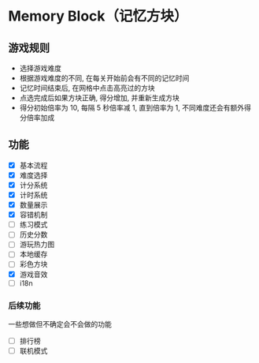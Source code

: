 # Memory Block（记忆方块）

## 游戏规则
- 选择游戏难度
- 根据游戏难度的不同, 在每关开始前会有不同的记忆时间
- 记忆时间结束后, 在网格中点击高亮过的方块
- 点选完成后如果方块正确, 得分增加, 并重新生成方块
- 得分初始倍率为 10, 每隔 5 秒倍率减 1, 直到倍率为 1, 不同难度还会有额外得分倍率加成

## 功能
- [x] 基本流程
- [x] 难度选择
- [x] 计分系统
- [x] 计时系统
- [x] 数量展示
- [x] 容错机制
- [ ] 练习模式
- [ ] 历史分数
- [ ] 游玩热力图
- [ ] 本地缓存
- [ ] 彩色方块
- [x] 游戏音效
- [ ] i18n

### 后续功能
一些想做但不确定会不会做的功能
- [ ] 排行榜
- [ ] 联机模式
